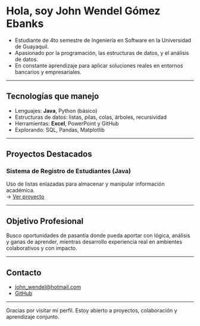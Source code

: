 # Hola, soy John Wendel Gómez Ebanks

* Estudiante de 4to semestre de Ingeniería en Software en la Universidad de Guayaquil.  
* Apasionado por la programación, las estructuras de datos, y el análisis de datos.  
* En constante aprendizaje para aplicar soluciones reales en entornos bancarios y empresariales.  

---

##  Tecnologías que manejo

- Lenguajes: **Java**, Python (básico)
- Estructuras de datos: listas, pilas, colas, árboles, recursividad
- Herramientas: **Excel**, PowerPoint y GitHub
- Explorando: SQL, Pandas, Matplotlib

---

## Proyectos Destacados

### Sistema de Registro de Estudiantes (Java)
Uso de listas enlazadas para almacenar y manipular información académica.  
-> [Ver proyecto](https://github.com/JohnWendelG/Proyecto-Estructuras-Java)

---

## Objetivo Profesional

Busco oportunidades de pasantía donde pueda aportar con lógica, análisis y ganas de aprender, mientras desarrollo experiencia real en ambientes colaborativos y con impacto.

---

##  Contacto

-  john_wendel@hotmail.com
-  [GitHub](https://github.com/JohnWendelG)
---

 Gracias por visitar mi perfil. Estoy abierto a proyectos, colaboración y aprendizaje conjunto.
